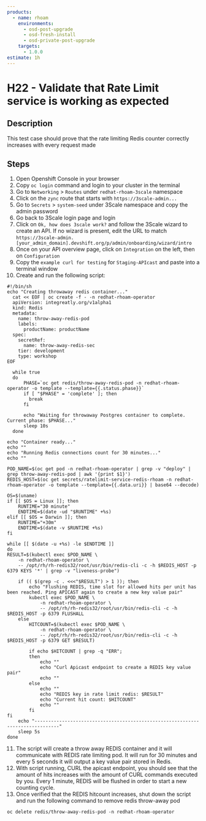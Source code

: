 ```yaml
---
products:
  - name: rhoam
    environments:
      - osd-post-upgrade
      - osd-fresh-install
      - osd-private-post-upgrade
    targets:
      - 1.0.0
estimate: 1h
---
```


# H22 - Validate that Rate Limit service is working as expected

## Description

This test case should prove that the rate limiting Redis counter correctly increases with every request made

## Steps

1. Open Openshift Console in your browser
2. Copy `oc login` command and login to your cluster in the terminal
3. Go to `Networking` > `Routes` under `redhat-rhoam-3scale` namespace
4. Click on the `zync` route that starts with `https://3scale-admin...`
5. Go to `Secrets` > `system-seed` under 3Scale namespace and copy the admin password
6. Go back to 3Scale login page and login
7. Click on `Ok, how does 3scale work?` and follow the 3Scale wizard to create an API.
   If no wizard is present, edit the URL to match `https://3scale-admin.[your_admin_domain].devshift.org/p/admin/onboarding/wizard/intro`
8. Once on your API overview page, click on `Integration` on the left, then on `Configuration`
9. Copy the `example curl for testing` for `Staging-APIcast` and paste into a terminal window
10. Create and run the following script:

```
#!/bin/sh
echo "Creating throwaway redis container..."
  cat << EOF | oc create -f - -n redhat-rhoam-operator
  apiVersion: integreatly.org/v1alpha1
  kind: Redis
  metadata:
    name: throw-away-redis-pod
    labels:
      productName: productName
  spec:
    secretRef:
      name: throw-away-redis-sec
    tier: development
    type: workshop
EOF

  while true
  do
      PHASE=`oc get redis/throw-away-redis-pod -n redhat-rhoam-operator -o template --template={{.status.phase}}`
      if [ "$PHASE" = 'complete' ]; then
        break
      fi

      echo "Waiting for throwaway Postgres container to complete. Current phase: $PHASE..."
      sleep 10s
  done

echo "Container ready..."
echo ""
echo "Running Redis connections count for 30 minutes..."
echo ""

POD_NAME=$(oc get pod -n redhat-rhoam-operator | grep -v "deploy" | grep throw-away-redis-pod | awk '{print $1}')
REDIS_HOST=$(oc get secrets/ratelimit-service-redis-rhoam -n redhat-rhoam-operator -o template --template={{.data.uri}} | base64 --decode)

OS=$(uname)
if [[ $OS = Linux ]]; then
    RUNTIME="30 minute"
    ENDTIME=$(date -ud "$RUNTIME" +%s)
elif [[ $OS = Darwin ]]; then
    RUNTIME="+30m"
    ENDTIME=$(date -v $RUNTIME +%s)
fi

while [[ $(date -u +%s) -le $ENDTIME ]]
do
RESULT=$(kubectl exec $POD_NAME \
    -n redhat-rhoam-operator \
    -- /opt/rh/rh-redis32/root/usr/bin/redis-cli -c -h $REDIS_HOST -p 6379 KEYS '*' | grep -v "liveness-probe")

    if (( $(grep -c . <<<"$RESULT") > 1 )); then
        echo "Flushing REDIS, time slot for allowed hits per unit has been reached. Ping APICAST again to create a new key value pair"
        kubectl exec $POD_NAME \
            -n redhat-rhoam-operator \
            -- /opt/rh/rh-redis32/root/usr/bin/redis-cli -c -h $REDIS_HOST -p 6379 FLUSHALL
    else
        HITCOUNT=$(kubectl exec $POD_NAME \
            -n redhat-rhoam-operator \
            -- /opt/rh/rh-redis32/root/usr/bin/redis-cli -c -h $REDIS_HOST -p 6379 GET $RESULT)

        if echo $HITCOUNT | grep -q "ERR";
        then
            echo ""
            echo "Curl Apicast endpoint to create a REDIS key value pair"
            echo ""
        else
            echo ""
            echo "REDIS key in rate limit redis: $RESULT"
            echo "Current hit count: $HITCOUNT"
            echo ""
        fi
fi
    echo "-------------------------------------------------------------------------------"
    sleep 5s
done
```

11. The script will create a throw away REDIS container and it will communicate with REDIS rate limiting pod. It will run for
    30 minutes and every 5 seconds it will output a key value pair stored in Redis.
12. With script running, CURL the apicast endpoint, you should see that the amount of hits increases with the amount of CURL commands
    executed by you. Every 1 minute, REDIS will be flushed in order to start a new counting cycle.
13. Once verified that the REDIS hitcount increases, shut down the script and run the following command to remove redis throw-away pod

```
oc delete redis/throw-away-redis-pod -n redhat-rhoam-operator
```
